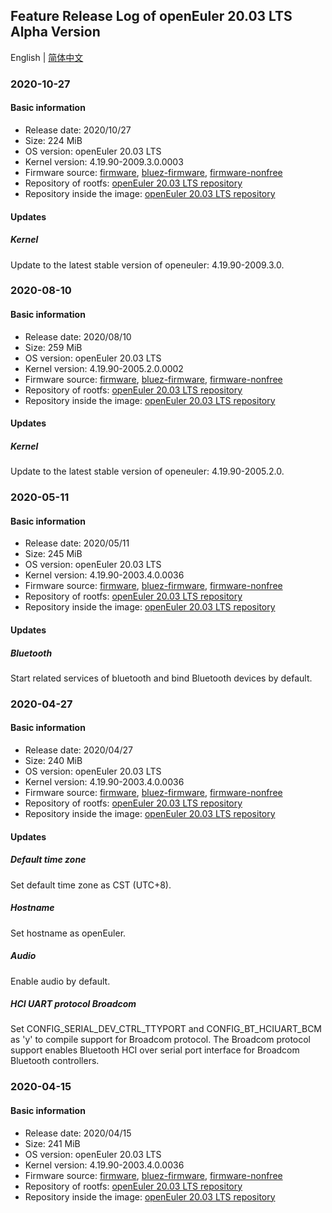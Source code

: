 ## Feature Release Log of openEuler 20.03 LTS Alpha Version

English | [简体中文](./changelog.md)

### 2020-10-27

#### Basic information

- Release date: 2020/10/27
- Size: 224 MiB
- OS version: openEuler 20.03 LTS
- Kernel version: 4.19.90-2009.3.0.0003
- Firmware source: [firmware](https://github.com/raspberrypi/firmware), [bluez-firmware](https://github.com/RPi-Distro/bluez-firmware), [firmware-nonfree](https://github.com/RPi-Distro/firmware-nonfree)
- Repository of rootfs: [openEuler 20.03 LTS repository](https://gitee.com/src-openeuler/openEuler-repos/blob/openEuler-20.03-LTS/generic.repo)
- Repository inside the image: [openEuler 20.03 LTS repository](https://gitee.com/src-openeuler/openEuler-repos/blob/openEuler-20.03-LTS/generic.repo)

#### Updates

##### Kernel

Update to the latest stable version of openeuler: 4.19.90-2009.3.0.

### 2020-08-10

#### Basic information

- Release date: 2020/08/10
- Size: 259 MiB
- OS version: openEuler 20.03 LTS
- Kernel version: 4.19.90-2005.2.0.0002
- Firmware source: [firmware](https://github.com/raspberrypi/firmware), [bluez-firmware](https://github.com/RPi-Distro/bluez-firmware), [firmware-nonfree](https://github.com/RPi-Distro/firmware-nonfree)
- Repository of rootfs: [openEuler 20.03 LTS repository](http://repo.openeuler.org/openEuler-20.03-LTS/everything/aarch64/)
- Repository inside the image: [openEuler 20.03 LTS repository](https://gitee.com/openeuler/raspberrypi/blob/master/scripts/config/openEuler-20.03-LTS.repo)

#### Updates

##### Kernel

Update to the latest stable version of openeuler: 4.19.90-2005.2.0.

### 2020-05-11

#### Basic information

- Release date: 2020/05/11
- Size: 245 MiB
- OS version: openEuler 20.03 LTS
- Kernel version: 4.19.90-2003.4.0.0036
- Firmware source: [firmware](https://github.com/raspberrypi/firmware), [bluez-firmware](https://github.com/RPi-Distro/bluez-firmware), [firmware-nonfree](https://github.com/RPi-Distro/firmware-nonfree)
- Repository of rootfs: [openEuler 20.03 LTS repository](http://repo.openeuler.org/openEuler-20.03-LTS/everything/aarch64/)
- Repository inside the image: [openEuler 20.03 LTS repository](https://gitee.com/openeuler/raspberrypi/blob/master/scripts/config/openEuler-20.03-LTS.repo)

#### Updates

##### Bluetooth

Start related services of bluetooth and bind Bluetooth devices by default.

### 2020-04-27

#### Basic information

- Release date: 2020/04/27
- Size: 240 MiB
- OS version: openEuler 20.03 LTS
- Kernel version: 4.19.90-2003.4.0.0036
- Firmware source: [firmware](https://github.com/raspberrypi/firmware), [bluez-firmware](https://github.com/RPi-Distro/bluez-firmware), [firmware-nonfree](https://github.com/RPi-Distro/firmware-nonfree)
- Repository of rootfs: [openEuler 20.03 LTS repository](http://repo.openeuler.org/openEuler-20.03-LTS/everything/aarch64/)
- Repository inside the image: [openEuler 20.03 LTS repository](https://gitee.com/openeuler/raspberrypi/blob/master/scripts/config/openEuler-20.03-LTS.repo)

#### Updates

##### Default time zone

Set default time zone as CST (UTC+8).

##### Hostname

Set hostname as openEuler.

##### Audio

Enable audio by default.

##### HCI UART protocol Broadcom

Set CONFIG_SERIAL_DEV_CTRL_TTYPORT and CONFIG_BT_HCIUART_BCM as 'y' to compile support for Broadcom protocol. The Broadcom protocol support enables Bluetooth HCI over serial port interface for Broadcom Bluetooth controllers.

### 2020-04-15

#### Basic information

- Release date: 2020/04/15
- Size: 241 MiB
- OS version: openEuler 20.03 LTS
- Kernel version: 4.19.90-2003.4.0.0036
- Firmware source: [firmware](https://github.com/raspberrypi/firmware), [bluez-firmware](https://github.com/RPi-Distro/bluez-firmware), [firmware-nonfree](https://github.com/RPi-Distro/firmware-nonfree)
- Repository of rootfs: [openEuler 20.03 LTS repository](http://repo.openeuler.org/openEuler-20.03-LTS/everything/aarch64/)
- Repository inside the image: [openEuler 20.03 LTS repository](https://gitee.com/openeuler/raspberrypi/blob/master/scripts/config/openEuler-20.03-LTS.repo)
